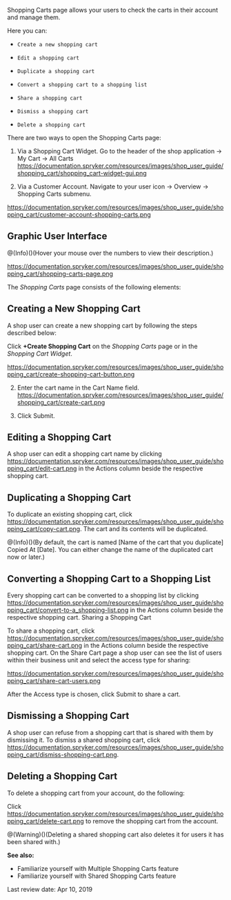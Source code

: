 Shopping Carts page allows your users to check the carts in their account and manage them.

Here you can:

*     Create a new shopping cart
*     Edit a shopping cart
*     Duplicate a shopping cart
*     Convert a shopping cart to a shopping list
*     Share a shopping cart
*     Dismiss a shopping cart
*     Delete a shopping cart

There are two ways to open the Shopping Carts page:

1. Via a Shopping Cart Widget. Go to the header of the shop application → My Cart → All Carts
 https://documentation.spryker.com/resources/images/shop_user_guide/shopping_cart/shopping_cart-widget-gui.png
 
 2. Via a Customer Account. Navigate to your user icon → Overview → Shopping Carts submenu.

https://documentation.spryker.com/resources/images/shop_user_guide/shopping_cart/customer-account-shopping-carts.png

## Graphic User Interface

@(Info)()(Hover your mouse over the numbers to view their description.)

https://documentation.spryker.com/resources/images/shop_user_guide/shopping_cart/shopping-carts-page.png

The *Shopping Carts* page consists of the following elements:

## Creating a New Shopping Cart

A shop user can create a new shopping cart by following the steps described below:

Click **+Create Shopping Cart** on the *Shopping Carts* page or in the *Shopping Cart Widget*.

https://documentation.spryker.com/resources/images/shop_user_guide/shopping_cart/create-shopping-cart-button.png

2. Enter the cart name in the Cart Name field.
https://documentation.spryker.com/resources/images/shop_user_guide/shopping_cart/create-cart.png

3. Click Submit.

## Editing a Shopping Cart

A shop user can edit a shopping cart name by clicking https://documentation.spryker.com/resources/images/shop_user_guide/shopping_cart/edit-cart.png in the Actions column beside the respective shopping cart.

## Duplicating a Shopping Cart

To duplicate an existing shopping cart, click https://documentation.spryker.com/resources/images/shop_user_guide/shopping_cart/copy-cart.png. The cart and its contents will be duplicated.

@(Info)()(By default, the cart is named [Name of the cart that you duplicate] Copied At [Date]. You can either change the name of the duplicated cart now or later.)

## Converting a Shopping Cart to a Shopping List

Every shopping cart can be converted to a shopping list by clicking https://documentation.spryker.com/resources/images/shop_user_guide/shopping_cart/convert-to-a_shopping-list.png in the Actions column beside the respective shopping cart.
Sharing a Shopping Cart

To share a shopping cart, click https://documentation.spryker.com/resources/images/shop_user_guide/shopping_cart/share-cart.png in the Actions column beside the respective shopping cart. On the Share Cart page a shop user can see the list of users within their business unit and select the access type for sharing:

https://documentation.spryker.com/resources/images/shop_user_guide/shopping_cart/share-cart-users.png

After the Access type is chosen, click Submit to share a cart.

## Dismissing a Shopping Cart

A shop user can refuse from a shopping cart that is shared with them by dismissing it. To dismiss a shared shopping cart, click https://documentation.spryker.com/resources/images/shop_user_guide/shopping_cart/dismiss-shopping-cart.png.

## Deleting a Shopping Cart

To delete a shopping cart from your account, do the following:

Click https://documentation.spryker.com/resources/images/shop_user_guide/shopping_cart/delete-cart.png to remove the shopping cart from the account.

@(Warning)()(Deleting a shared shopping cart also deletes it for users it has been shared with.)

**See also:**

* Familiarize yourself with Multiple Shopping Carts feature
* Familiarize yourself with Shared Shopping Carts feature

 

Last review date: Apr 10, 2019 



    